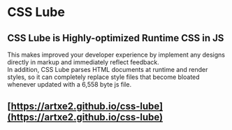 # CSS Lube
## CSS Lube is Highly-optimized Runtime CSS in JS
This makes improved your developer experience by implement any designs directly in markup and immediately reflect feedback.  
In addition, CSS Lube parses HTML documents at runtime and render styles, so it can completely replace style files that become bloated whenever updated with a 6,558 byte js file.
## [https://artxe2.github.io/css-lube](https://artxe2.github.io/css-lube)